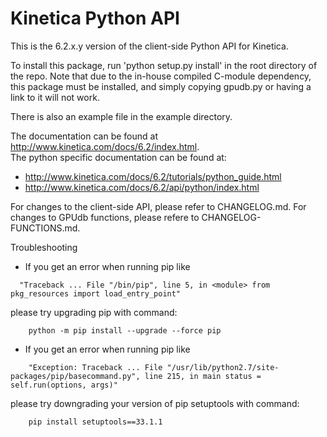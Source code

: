 Kinetica Python API
===================

This is the 6.2.x.y version of the client-side Python API for Kinetica.

To install this package, run 'python setup.py install' in the root directory of
the repo.  Note that due to the in-house compiled C-module dependency, this
package must be installed, and simply copying gpudb.py or having a link to it
will not work.

There is also an example file in the example directory.

The documentation can be found at http://www.kinetica.com/docs/6.2/index.html.  
The python specific documentation can be found at:

*   http://www.kinetica.com/docs/6.2/tutorials/python_guide.html
*   http://www.kinetica.com/docs/6.2/api/python/index.html


For changes to the client-side API, please refer to CHANGELOG.md.  For
changes to GPUdb functions, please refere to CHANGELOG-FUNCTIONS.md.


Troubleshooting

* If you get an error when running pip like

```
  "Traceback ... File "/bin/pip", line 5, in <module> from pkg_resources import load_entry_point"
```

please try upgrading pip with command:

```
    python -m pip install --upgrade --force pip
```
 
* If you get an error when running pip like
```
    "Exception: Traceback ... File "/usr/lib/python2.7/site-packages/pip/basecommand.py", line 215, in main status = self.run(options, args)"
```

please try downgrading your version of pip setuptools with command:

```
    pip install setuptools==33.1.1
```
